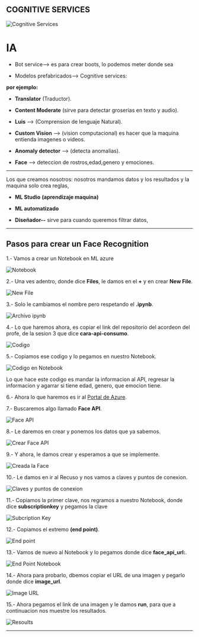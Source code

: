 ## COGNITIVE SERVICES

![Cognitive Services](Imagenes/azureMachineLearning.jpeg)

# IA

- Bot service--> es para crear boots, lo podemos meter donde sea

- Modelos prefabricados--> Cognitive services:

**por ejemplo:**

- **Translator** (Traductor).

- **Content Moderate** (sirve para detectar groserias en texto y audio).

- **Luis** --> (Comprension de lenguaje Natural).

- **Custom Vision** --> (vision computacional) es hacer que la maquina entienda imagenes o videos.

- **Anomaly detector** --> (detecta anomalias).

- **Face** --> deteccion de rostros,edad,genero y emociones.

----------------------------------------------------------------------------------------------------

Los que creamos nosotros:  nosotros mandamos datos y los resultados y la maquina solo crea reglas,

- **ML Studio** **(aprendizaje maquina)**

- **ML automatizado** 

- **Diseñador--** sirve para cuando queremos filtrar datos,

-------------------------------------------------------------------------------------------------------

## Pasos para crear un Face Recognition

1.- Vamos a crear un Notebook en ML azure

![Notebook](Imagenes/Notebook.PNG)

2.- Una ves adentro, donde dice **Files**, le damos en el **+** y en  crear **New File**. 

![New File](Imagenes/NewFile.PNG)

3.- Solo le cambiamos el nombre pero respetando el **.ipynb**.

![Archivo ipynb](Imagenes/NombredeArchivoIPYNB.PNG)

4.- Lo que haremos ahora, es copiar el link del repositorio del acordeon del profe, de la sesion 3 que dice **cara-api-consumo**.

![Codigo](Imagenes/codigo.PNG)

5.- Copiamos ese codigo y lo pegamos en nuestro Notebook.

![Codigo en Notebook](Imagenes/CodigoCopiadoenNotebook.PNG)

Lo que hace este codigo es mandar la informacion al API, regresar la informacion y agarrar si tiene edad, genero, que emocion tiene.

6.-  Ahora lo que haremos es ir al [Portal de Azure](portal.azure.com).

7.- Buscaremos algo llamado **Face API**.

![Face API](Imagenes/FaceAPI.PNG)

8.- Le daremos en crear y ponemos los datos que ya sabemos.

![Crear Face API](Imagenes/CrearFaceAPI.PNG)

9.- Y ahora, le damos crear y esperamos a que se implemente.

![Creada la Face](Imagenes/CrearFace.PNG)

10.- Le damos en ir al Recuso y nos vamos a claves y puntos de conexion.

![Claves y puntos de conexion](Imagenes/clavesFace.PNG)

11.- Copiamos la primer clave, nos regramos a nuestro Notebook, donde dice **subscriptionkey** y pegamos la clave

![Subcription Key](Imagenes/subscriptionkey.PNG)

12.- Copiamos el extremo **(end point)**.

![End point](Imagenes/puntofinal.PNG)

13.- Vamos de nuevo al Notebook y lo pegamos donde dice **face_api_url:**.

![End Point Notebook](Imagenes/codigoEndPointNotebook.PNG)

14.- Ahora para probarlo, dbemos copiar el URL de una imagen y pegarlo donde dice **image_url**.

![Image URL](Imagenes/imageURL.PNG)

15.- Ahora pegamos el link de una imagen y le damos **run**, para que a continuacion nos muestre los resultados.

![Resoults](Imagenes/listo.PNG)

------------------------------------------------------------------------------------------------------------------------------
